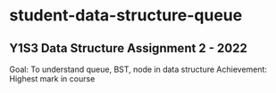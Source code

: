 # student-data-structure-queue
## Y1S3 Data Structure Assignment 2 - 2022
Goal: To understand queue, BST, node in data structure
Achievement: Highest mark in course
